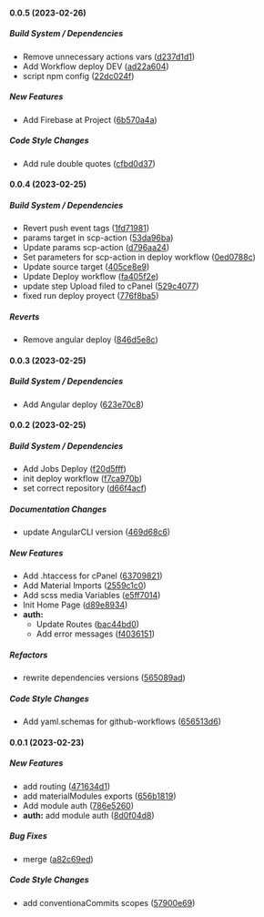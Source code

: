 #### 0.0.5 (2023-02-26)

##### Build System / Dependencies

*  Remove unnecessary actions vars ([d237d1d1](https://github.com/maurodviveros/fitness-trainer/commit/d237d1d16bdc87e40c8e3a66d40065a7cf49f869))
*  Add Workflow deploy DEV ([ad22a604](https://github.com/maurodviveros/fitness-trainer/commit/ad22a604f595b9e7798825f6cb0f3e057c41a82e))
*  script npm config ([22dc024f](https://github.com/maurodviveros/fitness-trainer/commit/22dc024fc28bf44ae61fc9bfe008865dada93074))

##### New Features

*  Add Firebase at Project ([6b570a4a](https://github.com/maurodviveros/fitness-trainer/commit/6b570a4abb175b82252010f081b60c086f9d5cdb))

##### Code Style Changes

*  Add rule double quotes ([cfbd0d37](https://github.com/maurodviveros/fitness-trainer/commit/cfbd0d37b8312e9014c34715fa75f7ea55227434))

#### 0.0.4 (2023-02-25)

##### Build System / Dependencies

*  Revert push event tags ([1fd71981](https://github.com/maurodviveros/fitness-trainer/commit/1fd71981082a342d006964d3a2106f68e8b4b641))
*  params target in  scp-action ([53da96ba](https://github.com/maurodviveros/fitness-trainer/commit/53da96bac009534e0b1c00cd6b71e55a584cee03))
*  Update params scp-action ([d796aa24](https://github.com/maurodviveros/fitness-trainer/commit/d796aa246c9547df8a86f64dc40f1caf0b1b5963))
*  Set parameters for scp-action in deploy workflow ([0ed0788c](https://github.com/maurodviveros/fitness-trainer/commit/0ed0788c7b6ec6e969035040b91f6db8ad17c36a))
*  Update source target ([405ce8e9](https://github.com/maurodviveros/fitness-trainer/commit/405ce8e92c8dee09d1120a68377470d30d6cffb4))
*  Update Deploy workflow ([fa405f2e](https://github.com/maurodviveros/fitness-trainer/commit/fa405f2efed52ba4ffa4400d190b49b011658072))
*  update step Upload filed to cPanel ([529c4077](https://github.com/maurodviveros/fitness-trainer/commit/529c4077997dc26dcc9a1d6469e9770b943387ee))
*  fixed run deploy proyect ([776f8ba5](https://github.com/maurodviveros/fitness-trainer/commit/776f8ba55715b5c6fda2d267640a76bdb575cef4))

##### Reverts

*  Remove angular deploy ([846d5e8c](https://github.com/maurodviveros/fitness-trainer/commit/846d5e8cae6d37f512e4282c7eec51ce33e720f6))

#### 0.0.3 (2023-02-25)

##### Build System / Dependencies

*  Add Angular deploy ([623e70c8](https://github.com/maurodviveros/fitness-trainer/commit/623e70c8ed9aa33cbb4d305ccedac01acaaafdd2))

#### 0.0.2 (2023-02-25)

##### Build System / Dependencies

*  Add Jobs Deploy ([f20d5fff](https://github.com/maurodviveros/fitness-trainer/commit/f20d5fff1ecdc789d4a57d65da44e214b24b388c))
*  init deploy workflow ([f7ca970b](https://github.com/maurodviveros/fitness-trainer/commit/f7ca970b28c7b1e5d9f5837f73d8cee145d62d2e))
*  set correct repository ([d66f4acf](https://github.com/maurodviveros/fitness-trainer/commit/d66f4acfdfa3c9a16a5e85fc8b03e1f013aa8ae9))

##### Documentation Changes

*  update AngularCLI version ([469d68c6](https://github.com/maurodviveros/fitness-trainer/commit/469d68c6f89259edf1e18c97c634d12dc1a7a4a9))

##### New Features

*  Add .htaccess for cPanel ([63709821](https://github.com/maurodviveros/fitness-trainer/commit/63709821eddebe6b84318a73d1f28ec61bd4eeb4))
*  Add Material Imports ([2559c1c0](https://github.com/maurodviveros/fitness-trainer/commit/2559c1c04844ada5c8eb2392449ff1b48e8fb4cd))
*  Add scss media Variables ([e5ff7014](https://github.com/maurodviveros/fitness-trainer/commit/e5ff7014b4eb01d05750831509ad34c5eae2ad87))
*  Init Home Page ([d89e8934](https://github.com/maurodviveros/fitness-trainer/commit/d89e8934f82561788da64a051f1d2b52c67c0291))
* **auth:**
  *  Update Routes ([bac44bd0](https://github.com/maurodviveros/fitness-trainer/commit/bac44bd0b283895b88a5476a783c0154872886ff))
  *  Add error messages ([f4036151](https://github.com/maurodviveros/fitness-trainer/commit/f40361511b097a79157164057c5f39f8d5c87e77))

##### Refactors

*  rewrite dependencies versions ([565089ad](https://github.com/maurodviveros/fitness-trainer/commit/565089adfd34830837b6cc10deb8f77878024776))

##### Code Style Changes

*  Add yaml.schemas for github-workflows ([656513d6](https://github.com/maurodviveros/fitness-trainer/commit/656513d6ea1efb1808e75d33c3d5eabdef44bc13))

#### 0.0.1 (2023-02-23)

##### New Features

*  add routing ([471634d1](https://github.com/maurodviveros/Portfolio/commit/471634d12f0b835449ddbafdf5b0112c203374a1))
*  add materialModules exports ([656b1819](https://github.com/maurodviveros/Portfolio/commit/656b1819921a7438c5a412bff1816dc47d51dd1f))
*  Add module auth ([786e5260](https://github.com/maurodviveros/Portfolio/commit/786e5260fe47edfc595c1904e06b223bc517953a))
* **auth:**  add module auth ([8d0f04d8](https://github.com/maurodviveros/Portfolio/commit/8d0f04d8d7c6475bf75913a66f9e79e7f82f10f6))

##### Bug Fixes

*  merge ([a82c69ed](https://github.com/maurodviveros/Portfolio/commit/a82c69edfdd10c1200a0f466be9eb0213c50e87e))

##### Code Style Changes

*  add conventionaCommits scopes ([57900e69](https://github.com/maurodviveros/Portfolio/commit/57900e69d3b4614d25347e7b3f349cf66af21d75))

